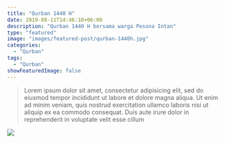 ```yaml
---
title: "Qurban 1440 H"
date: 2019-08-11T14:46:10+06:00
description: "Qurban 1440 H bersama warga Pesona Intan"
type: "featured"
image: "images/featured-post/qurban-1440h.jpg"
categories: 
  - "Qurban"
tags:
  - "Qurban"
showFeaturedImage: false
---
```



> Lorem ipsum dolor sit amet, consectetur adipisicing elit, sed do eiusmod tempor incididunt ut
labore et dolore magna aliqua. Ut enim ad minim veniam, quis nostrud exercitation ullamco laboris nisi ut
aliquip ex ea commodo consequat. Duis aute irure dolor in reprehenderit in voluptate velit esse cillum


![](../images/post-img.jpg)
